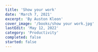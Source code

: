 ```yaml
---
title: 'Show your work'
date: 'March 7, 2021'
excerpt: 'By Auston Kleon'
cover_image: '/books/show your work.jpg'
lastEdit: 'May 12, 2022'
category: 'Productivity'
completed: false
started: false
---
```


